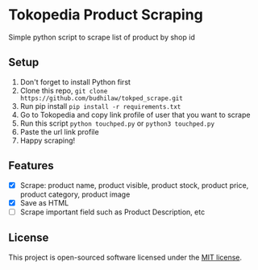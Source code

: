 # Tokopedia Product Scraping
Simple python script to scrape list of product by shop id

## Setup
1) Don't forget to install Python first
2) Clone this repo, `git clone https://github.com/budhilaw/tokped_scrape.git`
3) Run pip install `pip install -r requirements.txt`
4) Go to Tokopedia and copy link profile of user that you want to scrape
5) Run this script `python touchped.py` or `python3 touchped.py`
6) Paste the url link profile
7) Happy scraping!

## Features
- [x] Scrape: product name, product visible, product stock, product price, product category, product image
- [x] Save as HTML
- [ ] Scrape important field such as Product Description, etc

## License
This project is open-sourced software licensed under the [MIT license](https://opensource.org/licenses/MIT).
